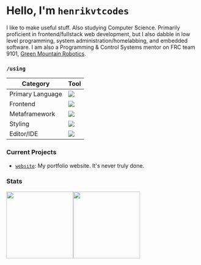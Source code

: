 # Hello, I'm `henrikvtcodes`
I like to make useful stuff. Also studying Computer Science. Primarily proficient in frontend/fullstack web development, but I also dabble in low level programming, system administration/homelabbing, and embedded software. I am also a Programming & Control Systems mentor on FRC team 9101, [Green Mountain Robotics](https://github.com/greenmountainrobotics).
### `/using`

| Category         | Tool                                                                                                            |
| ---------------- | --------------------------------------------------------------------------------------------------------------- |
| Primary Language | ![](https://img.shields.io/badge/TypeScript-007ACC?style=for-the-badge&logo=typescript&logoColor=white)         |
| Frontend         | ![](https://img.shields.io/badge/React-20232A?style=for-the-badge&logo=react&logoColor=61DAFB)                  |
| Metaframework    | ![](https://img.shields.io/badge/next.js-000000?style=for-the-badge&logo=nextdotjs&logoColor=white)             |
| Styling          | ![](https://img.shields.io/badge/Tailwind_CSS-38B2AC?style=for-the-badge&logo=tailwind-css&logoColor=white)     |
| Editor/IDE       | ![](https://img.shields.io/badge/VSCode-0078D4?style=for-the-badge&logo=visual%20studio%20code&logoColor=white) |

### Current Projects

- [`website`](https://github.com/henrikvtcodes/website): My portfolio website. It's never truly done.

<h3 style="text: center; width: 100%;">Stats</h3>

<div style="display: flex; width: 100%; align-items: stretch; " >

<img height="175" style="" src="https://github-readme-stats.vercel.app/api?username=henrikvtcodes&theme=prussian&count_private=true&hide_border=true&line_height=25" />

<img height="175" src="https://github-readme-stats.vercel.app/api/top-langs/?username=henrikvtcodes&layout=compact&theme=prussian&count_private=true&hide_border=true&line_height=25" />

</div>
